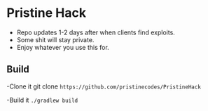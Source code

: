# Pristine Hack
- Repo updates 1-2 days after when clients find exploits.
- Some shit will stay private.
- Enjoy whatever you use this for.

## Build
-Clone it git clone `https://github.com/pristinecodes/PristineHack`

-Build it `./gradlew build`
